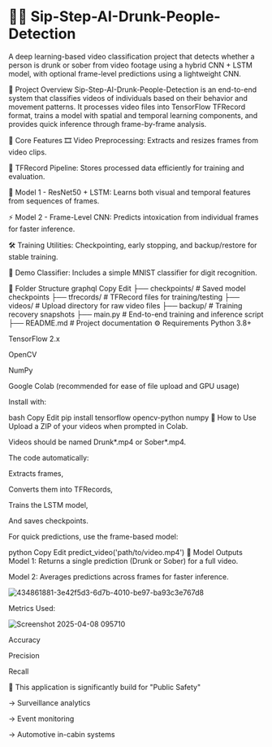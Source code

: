 # 🚶‍♂ Sip-Step-AI-Drunk-People-Detection

A deep learning-based video classification project that detects whether a person is drunk or sober from video footage using a hybrid CNN + LSTM model, with optional frame-level predictions using a lightweight CNN.

📌 Project Overview Sip-Step-AI-Drunk-People-Detection is an end-to-end system that classifies videos of individuals based on their behavior and movement patterns. It processes video files into TensorFlow TFRecord format, trains a model with spatial and temporal learning components, and provides quick inference through frame-by-frame analysis.

🧠 Core Features 🎞️ Video Preprocessing: Extracts and resizes frames from video clips.

📁 TFRecord Pipeline: Stores processed data efficiently for training and evaluation.

🧬 Model 1 - ResNet50 + LSTM: Learns both visual and temporal features from sequences of frames.

⚡ Model 2 - Frame-Level CNN: Predicts intoxication from individual frames for faster inference.

🛠️ Training Utilities: Checkpointing, early stopping, and backup/restore for stable training.

🧪 Demo Classifier: Includes a simple MNIST classifier for digit recognition.

📂 Folder Structure graphql Copy Edit ├── checkpoints/ # Saved model checkpoints ├── tfrecords/ # TFRecord files for training/testing ├── videos/ # Upload directory for raw video files ├── backup/ # Training recovery snapshots ├── main.py # End-to-end training and inference script ├── README.md # Project documentation ⚙️ Requirements Python 3.8+

TensorFlow 2.x

OpenCV

NumPy

Google Colab (recommended for ease of file upload and GPU usage)

Install with:

bash Copy Edit pip install tensorflow opencv-python numpy 🚀 How to Use Upload a ZIP of your videos when prompted in Colab.

Videos should be named Drunk*.mp4 or Sober*.mp4.

The code automatically:

Extracts frames,

Converts them into TFRecords,

Trains the LSTM model,

And saves checkpoints.

For quick predictions, use the frame-based model:

python Copy Edit predict_video('path/to/video.mp4') 🧪 Model Outputs Model 1: Returns a single prediction (Drunk or Sober) for a full video.

Model 2: Averages predictions across frames for faster inference.

![434861881-3e42f5d3-6d7b-4010-be97-ba93c3e767d8](https://github.com/user-attachments/assets/1b0029ec-af00-49e5-a801-6404ba5f8bdf)

Metrics Used:

![Screenshot 2025-04-08 095710](https://github.com/user-attachments/assets/7c7ba371-a2dd-42d6-b9c0-c7f36c58a3f5)

Accuracy

Precision

Recall

🤖 This application is significantly build for "Public Safety"

 -> Surveillance analytics

 -> Event monitoring

 -> Automotive in-cabin systems
